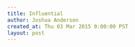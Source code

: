 ```yaml
---
title: Influential
author: Joshua Anderson
created_at: Thu 03 Mar 2015 0:00:00 PST
layout: post
---
```

